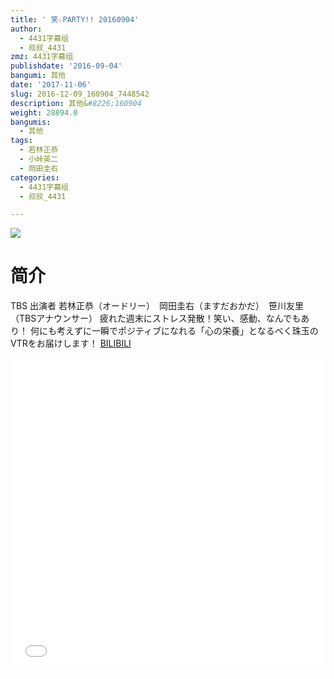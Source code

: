 ```yaml
---
title: ' 笑☆PARTY!! 20160904'
author:
  - 4431字幕组
  - 叔叔_4431
zmz: 4431字幕组
publishdate: '2016-09-04'
bangumi: 其他
date: '2017-11-06'
slug: 2016-12-09_160904_7448542
description: 其他&#8226;160904
weight: 28894.0
bangumis:
  - 其他
tags:
  - 若林正恭
  - 小峠英二
  - 岡田圭右
categories:
  - 4431字幕组
  - 叔叔_4431

---
```

![](https://i.imgur.com/bdWUcxH.png)
# 简介  
TBS 出演者	若林正恭（オードリー）　岡田圭右（ますだおかだ）　笹川友里（TBSアナウンサー）
疲れた週末にストレス発散！笑い、感動、なんでもあり！
何にも考えずに一瞬でポジティブになれる「心の栄養」となるべく珠玉のVTRをお届けします！
  [BILIBILI](https://www.bilibili.com/video/av7448542/)

  <iframe src="//www.bilibili.com/blackboard/player.html?aid=7448542" width="100%" height="500" frameborder="0" allowfullscreen="allowfullscreen"></iframe>
